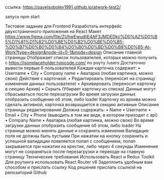 ссылка:
https://pavelsobolev1991.github.io/atwork-test2/

запуск 
npm start


Тестовое задание для Frontend
Разработать интерфейс двухстраничного приложения на React
Макет
https://www.figma.com/file/ZUhwEwudliE4AF3JMDEDkj/%D0%A2%D0%B5%D1%81%D1%82%D0%BE%D0%B2%D0%BE%D0%B5-%D0%B7%D0%B0%D0%B4%D0%B0%D0%BD%D0%B8%D0%B5-At-Work?type=design&node-id=0-1&mode=design
Описание главной страницы
Отображает список пользователей, которых можно получить с https://jsonplaceholder.typicode.com/ по роуту /users
Достаточно вывести первые 6 пользователей
Каждая карточка содержит:
    • Username
    • City
    • Company name
    • Аватарка (любая картинка, можно свою)
Действия с карточкой:
    • Редактировать (переносит на страницу изменения данных пользователя)
    • Архивировать (переносит карточку в секцию Архив)
    • Скрыть (Убирает карточку из списка)
Данные могут сбрасываться после перезагрузки
Во время загрузки данных отобразить сообщение об этом, либо loader
Карточку из архива можно сделать активной, карточка возвращается в секцию активные
Описание страницы редактирования
Должна содержать:
    • Name
    • Username
    • Email
    • City
    • Phone (выводить в том же виде, в котором приходит с api)
    • Company Name
    • Аватарка (любая картинка, можно свою)
Во время загрузки данных отобразить сообщение об этом, либо loader
На странице можно менять данные и сохранять изменения
Валидация: поля не должны быть пустыми
При нажатии на кнопку сохранить и успешной валидации появляется попап с сообщением, попап закрывается при нажатии на крестик, либо через 4 секунды
Изменения могут не сохраняться после перезагрузки и переходе на главную страницу
Технические требования
Использовать React и Redux Toolkit
Для роутинга использовать React Router v6
Задеплоить удобным вам способом и прислать ссылку
Код решения прислать ссылкой на репозиторий Github
